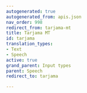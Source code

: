 ```yaml
---
autogenerated: true
autogenerated_from: apis.json
nav_order: 998
redirect_from: tarjama-mt
title: Tarjama MT
id: tarjama
translation_types:
- Text
- Speech
active: true
grand_parent: Input types
parent: Speech
redirect_to: tarjama

---
```


